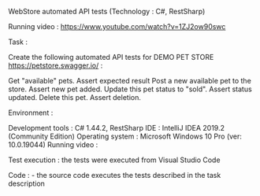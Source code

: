 WebStore automated API tests (Technology : C#, RestSharp)

Running video : https://www.youtube.com/watch?v=1ZJ2ow90swc

Task : 

Create the following automated API tests for DEMO PET STORE https://petstore.swagger.io/ :

Get "available" pets. Assert expected result
Post a new available pet to the store. Assert new pet added.
Update this pet status to "sold". Assert status updated.
Delete this pet. Assert deletion.

Environment :

Development tools :  C# 1.44.2, RestSharp
IDE               :  IntelliJ IDEA 2019.2 (Community Edition)
Operating system  :  Microsoft Windows 10 Pro (ver: 10.0.19044)
Running video :


Test execution : the tests were executed from Visual Studio Code

Code : - the source code executes the tests described in the task description
   

